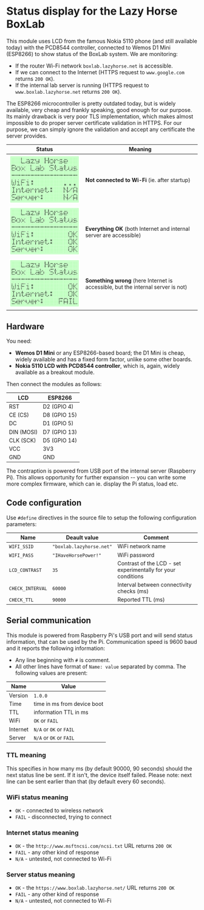 # Status display for the Lazy Horse BoxLab

This module uses LCD from the famous Nokia 5110 phone (and still available today) with the PCD8544 controller, connected to Wemos D1 Mini (ESP8266) to show status of the BoxLab system. We are monitoring:

* If the router Wi-Fi network `boxlab.lazyhorse.net` is accessible.
* If we can connect to the Internet (HTTPS request to `www.google.com` returns `200 OK`).
* If the internal lab server is running (HTTPS request to `www.boxlab.lazyhorse.net` returns `200 OK`).

The ESP8266 microcontroller is pretty outdated today, but is widely available, very cheap and frankly speaking, good enough for our purpose. Its mainly drawback is very poor TLS implementation, which makes almost impossible to do proper server certificate validation in HTTPS. For our purpose, we can simply ignore the validation and accept any certificate the server provides.

Status                       | Meaning
---------------------------- | ---------------------------------------------------------------------------------
![](Images/screenshot-1.png) | **Not connected to Wi-Fi** (ie. after startup)
![](Images/screenshot-2.png) | **Everything OK** (both Internet and internal server are accessible)
![](Images/screenshot-3.png) | **Something wrong** (here Internet is accessible, but the internal server is not)

## Hardware

You need:

* **Wemos D1 Mini** or any ESP8266-based board; the D1 Mini is cheap, widely available and has a fixed form factor, unlike some other boards.
* **Nokia 5110 LCD with PCD8544 controller**, which is, again, widely available as a breakout module.

Then connect the modules as follows:

LCD        | ESP8266
---------- | ------------
RST        | D2 (GPIO 4)
CE (CS)    | D8 (GPIO 15)
DC         | D1 (GPIO 5)
DIN (MOSI) | D7 (GPIO 13)
CLK (SCK)  | D5 (GPIO 14)
VCC        | 3V3
GND        | GND

The contraption is powered from USB port of the internal server (Raspberry Pi). This allows opportunity for further expansion -- you can write some more complex firmware, which can ie. display the Pi status, load etc.

## Code configuration

Use `#define` directives in the source file to setup the following configuration parameters:

Name             | Deault value             | Comment
---------------- | ------------------------ | -------
`WIFI_SSID`      | `"boxlab.lazyhorse.net"` | WiFi network name
`WIFI_PASS`      | `"IHaveHorsePower!"`     | WiFi password
`LCD_CONTRAST`   | `35`                     | Contrast of the LCD - set experimentally for your conditions
`CHECK_INTERVAL` | `60000`                  | Interval between connectivity checks (ms)
`CHECK_TTL`      | `90000`                  | Reported TTL (ms)

## Serial communication

This module is powered from Raspberry Pi's USB port and will send status information, that can be used by the Pi. Communication speed is 9600 baud and it reports the following information:

* Any line beginning with `#` is comment.
* All other lines have format of `Name: value` separated by comma. The following values are present:

Name     | Value
-------- | --------------------------------------------------------------------
Version  | `1.0.0`
Time     | time in ms from device boot
TTL      | information TTL in ms
WiFi     | `OK` or `FAIL`
Internet | `N/A` or `OK` or `FAIL`
Server   | `N/A` or `OK` or `FAIL`

### TTL meaning

This specifies in how many ms (by default 90000, 90 seconds) should the next status line be sent. If it isn't, the device itself failed. Please note: next line can be sent earlier than that (by default every 60 seconds).

### WiFi status meaning

* `OK` - connected to wireless network
* `FAIL` - disconnected, trying to connect

### Internet status meaning

* `OK` - the `http://www.msftncsi.com/ncsi.txt` URL returns `200 OK`
* `FAIL` - any other kind of response
* `N/A` - untested, not connected to Wi-Fi

### Server status meaning

* `OK` - the `https://www.boxlab.lazyhorse.net/` URL returns `200 OK`
* `FAIL` - any other kind of response
* `N/A` - untested, not connected to Wi-Fi